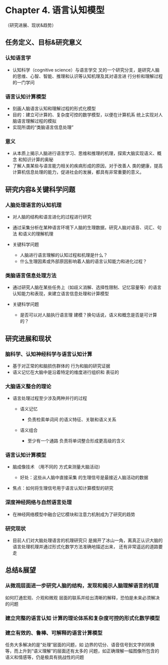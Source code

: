 # Chapter 4. 语言认知模型
（研究进展、现状&趋势）

## 任务定义、目标&研究意义

### 认知语言学

- 认知科学（cognitive science）与语言学交 叉的一个研究分支，是研究人脑的思维、心智、智能、推理和认识等认知机理及其对语言进 行分析和理解过程的一门学问

### 语言认知计算模型 

- 刻画人脑语言认知和理解过程的形式化模型
- 目的：建立可计算的、复杂度可控的数学模型，以便在计算机系 统上实现对人脑语言理解过程的模拟
- 实现所谓的“类脑语言信息处理”

### 意义

- 从本质上揭示人脑进行语言学习、思维和推理的机理，探索大脑实现语义、概念 和知识计算的奥秘
- 了解人类某些与语言能力相关的疾病形成的原因，对于改善人 类的健康，提高计算机信息处理的能力，促进社会的发展，都具有非常重要的意义。

## 研究内容&关键科学问题

### 人脑处理语言的认知机理

- 对人脑的结构和语言进化的过程进行研究
- 通过采集分析在某种语言环境下人脑的生理数据，研究人脑对语音、词汇、句法 和语义的理解机理
- 关键科学问题

	- 人脑进行语言理解的认知过程和机理是什么？ 
	- 什么生理因素或外部原因影响着人脑的语言认知能力和进化过程？

### 类脑语言信息处理方法

- 通过研究人脑在某些任务上（如歧义消解、选择性限制、记忆容量等）的语言认知能力和表现，来建立语言信息处理和计算模型
- 关键科学问题

	- 是否可以对人脑执行语言理 建模？换句话说，语义和概念是否是可计算的？

## 研究进展和现状

### 脑科学、认知神经科学与语言认知计算 

- 基于对正常的和脑损伤群体的 行为和脑的研究证据
- 语义记忆在大脑中是沿着特定的维度进行组织和 表征的

### 大脑语义整合的理论

- 语言处理过程至少涉及两种并行的过程

	- 语义记忆

		- 负责检索单词间 的语义特征、关联和语义关系 

	- 语义组合

		- 至少有一个通路 负责将单词整合形成更高级的含义

### 语言认知计算模型

- 脑成像技术
（用不同的 方式来测量大脑活动）

	- 好处：这些从人脑中直接采集 的生理信号是最接近人脑活动的数据

- 焦点：如何将生理信号用于语言认知计算模型的研究

### 深度神经网络与自然语言处理

- 在神经网络模型中融合记忆模块和注意力机制成为了研究的趋势

### 研究现状

- 目前人们对大脑处理语言的机理研究只 是揭开了冰山一角，离真正认识大脑的语言处理机理并通过形式化数学方法准确地描述出来， 还有非常遥远的道路要走

## 总结&展望

### 从微观层面进一步研究人脑的结构，发现和揭示人脑理解语言的机理

如何打通宏观、介观和微观 层面的联系并给出清晰的解释，恐怕是未来必须解决的问题


### 建立完整的语言认知 计算的理论体系和复杂度可控的形式化数学模型

### 建立有效的、鲁棒、可解释的语言计算模型

任务大多解决的是“处理”层面的问题，如 边界的切分、语音信号到文字的转换等，而上升到“语义理解”的层面还有太多的 问题，如正确理解一幅图像所包含的语义和情感等，仍是极具有挑战性的问题


